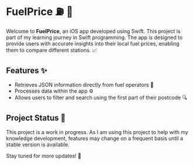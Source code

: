 # FuelPrice :fuelpump: :iphone:

Welcome to **FuelPrice**, an iOS app developed using Swift. This project is part of my learning journey in Swift programming. The app is designed to provide users with accurate insights into their local fuel prices, enabling them to compare different stations. :chart_with_upwards_trend:

## Features :sparkles:

- Retrieves JSON information directly from fuel operators :satellite:
- Processes data within the app :gear:
- Allows users to filter and search using the first part of their postcode :mag:

## Project Status :construction:

This project is a work in progress. As I am using this project to help with my knowledge development, features may change on a frequent basis until a stable version is available.


Stay tuned for more updates! :rocket:
